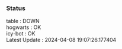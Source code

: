 ### Status


table : DOWN  
hogwarts : OK  
icy-bot : OK  
Latest Update : 2024-04-08 19:07:26.177404
